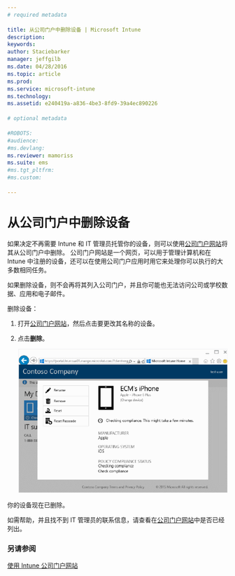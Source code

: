 ```yaml
---
# required metadata

title: 从公司门户中删除设备 | Microsoft Intune
description:
keywords:
author: Staciebarker
manager: jeffgilb
ms.date: 04/28/2016
ms.topic: article
ms.prod:
ms.service: microsoft-intune
ms.technology:
ms.assetid: e240419a-a836-4be3-8fd9-39a4ec890226

# optional metadata

#ROBOTS:
#audience:
#ms.devlang:
ms.reviewer: mamoriss
ms.suite: ems
#ms.tgt_pltfrm:
#ms.custom:

---
```



# 从公司门户中删除设备

如果决定不再需要 Intune 和 IT 管理员托管你的设备，则可以使用[公司门户网站](http://portal.manage.microsoft.com)将其从公司门户中删除。 公司门户网站是一个网页，可以用于管理计算机和在 Intune 中注册的设备，还可以在使用公司门户应用时用它来处理你可以执行的大多数相同任务。

如果删除设备，则不会再将其列入公司门户，并且你可能也无法访问公司或学校数据、应用和电子邮件。 

删除设备：

1.  打开[公司门户网站](http://portal.manage.microsoft.com)，然后点击要更改其名称的设备。

2.  点击**删除**。

    ![删除设备](./media/iwp-1-tap-reset-passcode.png)

你的设备现在已删除。

如需帮助，并且找不到 IT 管理员的联系信息，请查看在[公司门户网站](http://portal.manage.microsoft.com)中是否已经列出。

### 另请参阅
[使用 Intune 公司门户网站](using-the-intune-company-portal-website.md)

<!--HONumber=Jun16_HO1-->


